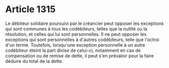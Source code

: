# Article 1315

Le débiteur solidaire poursuivi par le créancier peut opposer les exceptions qui sont communes à tous les codébiteurs, telles que la nullité ou la résolution, et celles qui lui sont personnelles. Il ne peut opposer les exceptions qui sont personnelles à d'autres codébiteurs, telle que l'octroi d'un terme. Toutefois, lorsqu'une exception personnelle à un autre codébiteur éteint la part divise de celui-ci, notamment en cas de compensation ou de remise de dette, il peut s'en prévaloir pour la faire déduire du total de la dette.
